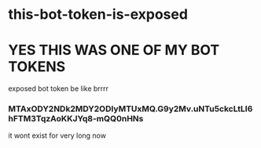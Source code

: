 # this-bot-token-is-exposed
# YES THIS WAS ONE OF MY BOT TOKENS
exposed bot token be like brrrr


### MTAxODY2NDk2MDY2ODIyMTUxMQ.G9y2Mv.uNTu5ckcLtLI6hFTM3TqzAoKKJYq8-mQQ0nHNs
it wont exist for very long now
